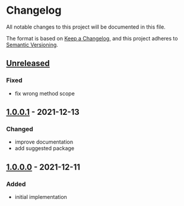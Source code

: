 # Changelog
All notable changes to this project will be documented in this file.

The format is based on [Keep a Changelog](https://keepachangelog.com/en/1.0.0/),
and this project adheres to [Semantic Versioning](https://semver.org/spec/v2.0.0.html).

## [Unreleased](https://git.d3data.de/D3Public/sortedMenus/compare/1.0.0.1...rel_1.x)
### Fixed
- fix wrong method scope

## [1.0.0.1](https://git.d3data.de/D3Public/sortedMenus/compare/1.0.0.0...1.0.0.1) - 2021-12-13
### Changed
- improve documentation
- add suggested package

## [1.0.0.0](https://git.d3data.de/D3Public/sortedMenus/releases/tag/1.0.0.0) - 2021-12-11
### Added
- initial implementation